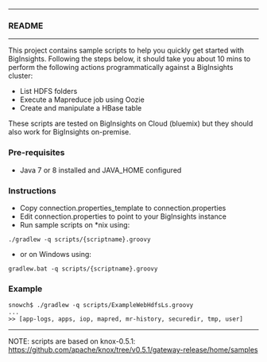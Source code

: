 *********************************************************************
### README
*********************************************************************

This project contains sample scripts to help you quickly get started with BigInsights. Following the steps below, it should take you about 10 mins to perform the following actions programmatically against a BigInsights cluster:

- List HDFS folders
- Execute a Mapreduce job using Oozie
- Create and manipulate a HBase table

These scripts are tested on BigInsights on Cloud (bluemix) but they should also work for BigInsights on-premise.

### Pre-requisites

- Java 7 or 8 installed and JAVA_HOME configured

### Instructions

- Copy connection.properties_template to connection.properties
- Edit connection.properties to point to your BigInsights instance
- Run sample scripts on *nix using:

```
./gradlew -q scripts/{scriptname}.groovy
```

- or on Windows using:

```
gradlew.bat -q scripts/{scriptname}.groovy
```

### Example

```
snowch$ ./gradlew -q scripts/ExampleWebHdfsLs.groovy
...
>> [app-logs, apps, iop, mapred, mr-history, securedir, tmp, user]
```
---

NOTE:  scripts are based on knox-0.5.1: https://github.com/apache/knox/tree/v0.5.1/gateway-release/home/samples

